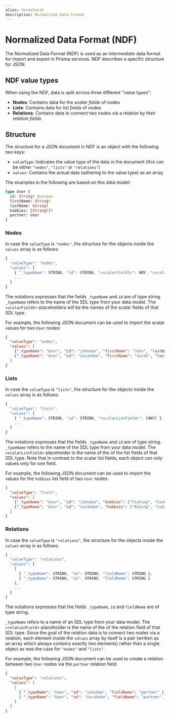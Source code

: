 ```yaml
---
alias: teroo5uxih
description: Normalized Data Format
---
```


# Normalized Data Format (NDF)

The Normalized Data Format (NDF) is used as an _intermediate_ data format for import and export in Prisma services. NDF describes a specific structure for JSON.

## NDF value types

When using the NDF, data is split across three different "value types":

- **Nodes**: Contains data for the _scalar fields_ of nodes
- **Lists**: Contains data for _list fields_ of nodes
- **Relations**: Contains data to connect two nodes via a relation by their _relation fields_

## Structure

The structure for a JSON document in NDF is an object with the following two keys:

- `valueType`: Indicates the value type of the data in the document (this can be either `"nodes"`, `"lists"` or `"relations"`)
- `values`: Contains the actual data (adhering to the value type) as an array

The examples in the following are based on this data model:

```graphql
type User {
  id: String! @unique
  firstName: String!
  lastName: String!
  hobbies: [String!]!
  partner: User
}
```

### Nodes

In case the `valueType` is `"nodes"`, the structure for the objects inside the `values` array is as follows:

```js
{
  "valueType": "nodes",
  "values": [
    { "_typeName": STRING, "id": STRING, "<scalarField1>": ANY, "<scalarField2>": ANY, ..., "<scalarFieldN>": ANY },
    ...
  ]
}
```

The notations expresses that the fields `_typeName` and `id` are of type string. `_typeName` refers to the name of the SDL type from your data model. The `<scalarFieldX>`-placeholders will be the names of the scalar fields of that SDL type.

For example, the following JSON document can be used to import the scalar values for two `User` nodes:

```json
{
  "valueType": "nodes",
  "values": [
    {"_typeName": "User", "id": "johndoe", "firstName": "John", "lastName": "Doe"},
    {"_typeName": "User", "id": "sarahdoe", "firstName": "Sarah", "lastName": "Doe"}
  ]
}
```

### Lists

In case the `valueType` is `"lists"`, the structure for the objects inside the `values` array is as follows:

```js
{
  "valueType": "lists",
  "values": [
    { "_typeName": STRING, "id": STRING, "<scalarListField>": [ANY] },
    ...
  ]
}
```

The notations expresses that the fields `_typeName` and `id` are of type string. `_typeName` refers to the name of the SDL type from your data model. The `<scalarListField>`-placeholder is the name of the of the list fields of that SDL type. Note that in contrast to the scalar list fields, each object can only values only for one field.

For example, the following JSON document can be used to import the values for the `hobbies` list field of two `User` nodes:

```json
{
  "valueType": "lists",
  "values": [
    {"_typeName": "User", "id": "johndoe", "hobbies": ["Fishing", "Cooking"]},
    {"_typeName": "User", "id": "sarahdoe", "hobbies": ["Biking", "Coding"]}
  ]
}
```

### Relations

In case the `valueType` is `"relations"`, the structure for the objects inside the `values` array is as follows:

```js
{
  "valueType": "relations",
  "values": [
    [
      { "_typeName": STRING, "id": STRING, "fieldName": STRING },
      { "_typeName": STRING, "id": STRING, "fieldName": STRING }
    ],
    ...
  ]
}
```

The notations expresses that the fields `_typeName`, `id` and `fieldName` are of type string.

`_typeName` refers to a name of an SDL type from your data model. The `<relationField>`-placeholder is the name of the of the relation field of that SDL type. Since the goal of the relation data is to connect two nodes via a relation, each element inside the `values` array by itself is a pair (written as an array which always contains exactly two elements) rather than a single object as was the case for `"nodes"` and `"lists"`.

For example, the following JSON document can be used to create a relation between two `User` nodes via the `partner` relation field:

```json
{
  "valueType": "relations",
  "values": [
    [
      { "_typeName": "User", "id": "johndoe", "fieldName": "partner" },
      { "_typeName": "User", "id": "sarahdoe", "fieldName": "partner" }
    ]
  ]
}
```

